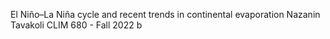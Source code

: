 El Niño–La Niña cycle and recent trends in continental evaporation
Nazanin Tavakoli
CLIM 680 - Fall 2022
b

